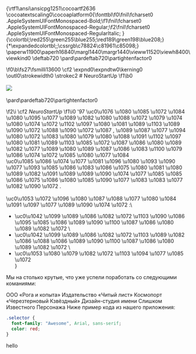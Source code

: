 {\rtf1\ansi\ansicpg1251\cocoartf2636
\cocoatextscaling0\cocoaplatform0{\fonttbl\f0\fnil\fcharset0 .AppleSystemUIFontMonospaced-Bold;\f1\fnil\fcharset0 .AppleSystemUIFontMonospaced-Regular;\f2\fnil\fcharset0 .AppleSystemUIFontMonospaced-RegularItalic;
}
{\colortbl;\red255\green255\blue255;\red189\green198\blue208;}
{\*\expandedcolortbl;;\cssrgb\c78824\c81961\c85098;}
\paperw11900\paperh16840\margl1440\margr1440\vieww11520\viewh8400\viewkind0
\deftab720
\pard\pardeftab720\partightenfactor0

\f0\b\fs27\fsmilli13600 \cf2 \expnd0\expndtw0\kerning0
\outl0\strokewidth0 \strokec2 # NeuroStartUp
\f1\b0 \
\
![](https://netology-code.github.io/git-homeworks/introduction/assets/logo.png)\
\
\pard\pardeftab720\partightenfactor0

\f2\i \cf2 _NeuroStartUp_
\f1\i0 \'97 \uc0\u1076 \u1080 \u1085 \u1072 \u1084 \u1080 \u1095 \u1077 \u1089 \u1082 \u1080 \u1088 \u1072 \u1079 \u1074 \u1080 \u1074 \u1072 \u1102 \u1097 \u1080 \u1081 \u1089 \u1103 \u1089 \u1090 \u1072 \u1088 \u1090 \u1072 \u1087 , \u1089 \u1087 \u1077 \u1094 \u1080 \u1072 \u1083 \u1080 \u1079 \u1080 \u1088 \u1091 \u1102 \u1097 \u1080 \u1081 \u1089 \u1103 \u1085 \u1072 \u1087 \u1086 \u1080 \u1089 \u1082 \u1077 \u1089 \u1080 \u1089 \u1087 \u1086 \u1083 \u1100 \u1079 \u1086 \u1074 \u1072 \u1085 \u1080 \u1077 \u1084 \
 \uc0\u1085 \u1086 \u1074 \u1077 \u1081 \u1096 \u1080 \u1093 \u1090 \u1077 \u1093 \u1085 \u1086 \u1083 \u1086 \u1075 \u1080 \u1081 \u1080 \u1089 \u1082 \u1091 \u1089 \u1089 \u1090 \u1074 \u1077 \u1085 \u1085 \u1086 \u1075 \u1086 \u1080 \u1085 \u1090 \u1077 \u1083 \u1083 \u1077 \u1082 \u1090 \u1072 .\
\
\uc0\u1053 \u1072 \u1096 \u1080 \u1087 \u1088 \u1077 \u1080 \u1084 \u1091 \u1097 \u1077 \u1089 \u1090 \u1074 \u1072 :\

- \uc0\u1042 \u1099 \u1089 \u1086 \u1082 \u1072 \u1103 \u1090 \u1086 \u1095 \u1085 \u1086 \u1089 \u1090 \u1100 \u1087 \u1086 \u1080 \u1089 \u1082 \u1072 \
- \uc0\u1042 \u1099 \u1089 \u1086 \u1082 \u1072 \u1103 \u1089 \u1082 \u1086 \u1088 \u1086 \u1089 \u1090 \u1100 \u1087 \u1086 \u1080 \u1089 \u1082 \u1072 \
- \uc0\u1053 \u1080 \u1079 \u1082 \u1072 \u1103 \u1094 \u1077 \u1085 \u1072 \
  }

Мы на столько крутые, что уже успели поработать со следующими команиями:

ООО «Рога и копыта»
Издательство «Читый лист»
Космопорт «Черезтерновый Кзвёздный»
Дизайн-студия имени Слишком Известного Персонажа
Ниже пример кода из нашего приложения:

```css
.selector {
  font-family: "Awesome", Arial, sans-serif;
  color: red;
}
```

hello
